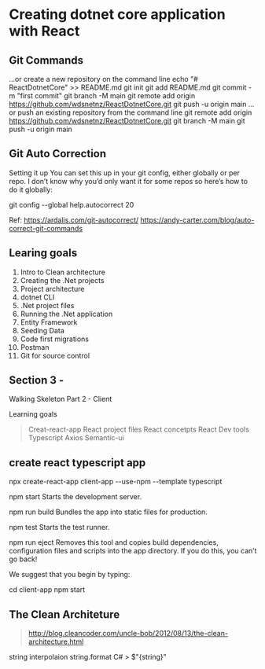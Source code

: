 # Creating dotnet core application with React

## Git Commands

…or create a new repository on the command line
echo "# ReactDotnetCore" >> README.md
git init
git add README.md
git commit -m "first commit"
git branch -M main
git remote add origin https://github.com/wdsnetnz/ReactDotnetCore.git
git push -u origin main
…or push an existing repository from the command line
git remote add origin https://github.com/wdsnetnz/ReactDotnetCore.git
git branch -M main
git push -u origin main

## Git Auto Correction

Setting it up
You can set this up in your git config, either globally or per repo. I don’t know why you’d only want it for some repos so here’s how to do it globally:

git config --global help.autocorrect 20

Ref: https://ardalis.com/git-autocorrect/
https://andy-carter.com/blog/auto-correct-git-commands

## Learing goals

1. Intro to Clean architecture
2. Creating the .Net projects
3. Project architecture
4. dotnet CLI
5. .Net project files
6. Running the .Net application
7. Entity Framework
8. Seeding Data
9. Code first migrations
10. Postman
11. Git for source control

## Section 3 - 

Walking Skeleton Part 2 - Client

Learning goals

> Creat-react-app
> React project files
> React concetpts
> React Dev tools
> Typescript
> Axios
> Semantic-ui

## create react typescript app

npx create-react-app client-app --use-npm --template typescript

  npm start
    Starts the development server.

  npm run build
    Bundles the app into static files for production.

  npm test
    Starts the test runner.

  npm run eject
    Removes this tool and copies build dependencies, configuration files
    and scripts into the app directory. If you do this, you can’t go back!

We suggest that you begin by typing:

  cd client-app
  npm start

## The Clean Architeture

> http://blog.cleancoder.com/uncle-bob/2012/08/13/the-clean-architecture.html

string interpolaion
string.format
C#  > $"{string}"
